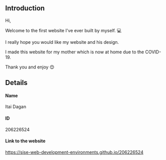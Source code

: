 ## Introduction
Hi,

Welcome to the first website I've ever built by myself. :computer:

I really hope you would like my website and his design.

I made this website for my mother which is now at home due to the COVID-19.


Thank you and enjoy :blush:

## Details

#### Name
Itai Dagan

#### ID
206226524

#### Link to the website
https://sise-web-development-environments.github.io/206226524
